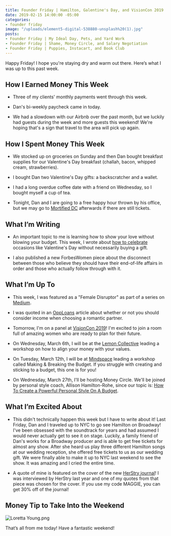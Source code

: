 ```yaml
---
title: Founder Friday | Hamilton, Galentine's Day, and VisionCon 2019
date: 2019-02-15 14:00:00 -05:00
categories:
- founder friday
image: "/uploads/element5-digital-538880-unsplash%20(1).jpg"
posts:
- Founder Friday | My Ideal Day, Pets, and Yard Work
- Founder Friday | Shame, Money Circle, and Salary Negotiation
- Founder Friday | Puppies, Instacart, and Book Club
---
```


Happy Friday! I hope you're staying dry and warm out there. Here’s what I was up to this past week.

## **How I Earned Money This Week**

* Three of my clients' monthly payments went through this week.

* Dan's bi-weekly paycheck came in today.

* We had a slowdown with our Airbnb over the past month, but we luckily had guests during the week and more guests this weekend! We're hoping that's a sign that travel to the area will pick up again.

## **How I Spent Money This Week**

* We stocked up on groceries on Sunday and then Dan bought breakfast supplies for our Valentine's Day breakfast (challah, bacon, whipped cream, strawberries).

* I bought Dan two Valentine's Day gifts: a backscratcher and a wallet. 

* I had a long overdue coffee date with a friend on Wednesday, so I bought myself a cup of tea.

* Tonight, Dan and I are going to a free happy hour thrown by his office, but we may go to [Mortified DC](http://getmortified.com/event/attend-mortified/) afterwards if there are still tickets. 

## **What I’m Writing**

* An important topic to me is learning how to show your love without blowing your budget. This week, I wrote about [how to celebrate](https://www.maggiegermano.com/blog/how-to-celebrate-valentines-day-without-buying-gifts/) occasions like Valentine's Day without necessarily buying a gift. 

* I also published a new ForbesWomen piece about the disconnect between those who believe they should have their end-of-life affairs in order and those who actually follow through with it. 

## **What I’m Up To**

* This week, I was featured as a "Female Disruptor" as part of a series on [Medium](https://medium.com/authority-magazine/female-disruptors-maggie-germano-is-highlighting-the-correlation-between-money-and-womens-rights-805be79cd0e5?fbclid=IwAR04Br83ilD1FZnfCjZQbB1jL9Dn0kutpPeGhfo9P6zuGplp7-aGQC401bE).

* I was quoted in an [OppLoans](https://www.opploans.com/blog/should-income-matter-when-choosing-a-partner/?fbclid=IwAR36UL_VtjTe7cxZfhcGWoZU6C6Ll7AgFm6ZhaUQ__WxCfCKlp0DDlh14Mc) article about whether or not you should consider income when choosing a romantic partner.

* Tomorrow, I'm on a panel at [VisionCon 2019](https://www.eventbrite.com/e/visioncon-2019-tickets-53412826201)! I'm excited to join a room full of amazing women who are ready to plan for their future.

* On Wednesday, March 6th, I will be at the [Lemon Collective](https://www.eventbrite.com/e/aligning-your-money-with-your-values-tickets-54778910195) leading a workshop on how to align your money with your values. 

* On Tuesday, March 12th, I will be at [Mindspace](https://www.eventbrite.com/e/making-breaking-the-budget-tickets-55047193638) leading a workshop called Making & Breaking the Budget. If you struggle with creating and sticking to a budget, this one is for you!

* On Wednesday, March 27th, I'll be hosting Money Circle. We'll be joined by personal style coach, Allison Hamilton-Rohe, since our topic is: [How To Create a Powerful Personal Style On A Budget](https://www.eventbrite.com/e/money-circle-how-to-create-a-powerful-personal-style-on-a-budget-tickets-54939672038).

## **What I’m Excited About**

* This didn't technically happen this week but I have to write about it! Last Friday, Dan and I traveled up to NYC to go see Hamilton on Broadway! I've been obsessed with the soundtrack for years and had assumed I would never actually get to see it on stage. Luckily, a family friend of Dan's works for a Broadway producer and is able to get free tickets for almost any show. After she heard us play three different Hamilton songs at our wedding reception, she offered free tickets to us as our wedding gift. We were finally able to make it up to NYC last weekend to see the show. It was amazing and I cried the entire time.

* A quote of mine is featured on the cover of the new [HerStry journal](http://herstryblg.com/marketplace/herstry-journal-coming-soon?fbclid=IwAR1FFkwA27hFZqMBOpf32UMT0oJbntBVR0GrgNCIMPCKlJPUqgJVIYF3pic)! I was interviewed by HerStry last year and one of my quotes from that piece was chosen for the cover. If you use my code MAGGIE, you can get 30% off of the journal!

## **Money Tip to Take Into the Weekend**

![Loretta Young.png](/uploads/Loretta%20Young.png)

That’s all from me today! Have a fantastic weekend!